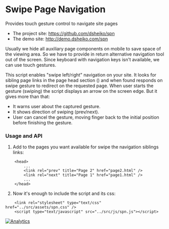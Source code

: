 Swipe Page Navigation
=================

Provides touch gesture control to navigate site pages

* The project site: https://github.com/dsheiko/spn
* The demo site: http://demo.dsheiko.com/spn

 Usually we hide all auxiliary page components on mobile to save space of the viewing area. So we have to provide in return alternative navigation tool out of the screen. Since keyboard with navigation keys isn't available, we can use touch gestures.

This script enables "swipe left/right" navigation on your site. It looks for sibling page links in the page head section (<link rel="prev" href="..">) and when found responds on swipe gesture to redirect on the requested page. When user starts the gesture (swiping) the script displays an arrow on the screen edge. But it gives more than that:

* It warns user about the captured gesture.
* It shows direction of swiping (prev/next).
* User can cancel the gesture, moving finger back to the initial position before finishing the gesture.


### Usage and API

1. Add to the pages you want available for swipe the navigation siblings links:
```
    <head>
        ...
        <link rel="prev" title="Page 2" href="page2.html" />
        <link rel="next" title="Page 1" href="page1.html" />
        ...
    </head>
```

2. Now it's enough to include the script and its css:

```
    <link rel="stylesheet" type="text/css" href="../src/assets/spn.css" />
    <script type="text/javascript" src="../src/js/spn.js"></script>
```

[![Analytics](https://ga-beacon.appspot.com/UA-1150677-13/dsheiko/spn)](http://githalytics.com/dsheiko/spn)